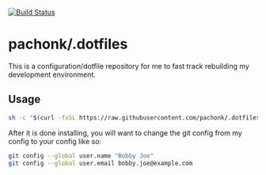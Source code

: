 [![Build Status](https://travis-ci.org/pachonk/.dotfiles.svg?branch=master)](https://travis-ci.org/pachonk/.dotfiles)

# pachonk/.dotfiles

This is a configuration/dotfile repository for me to fast track rebuilding my development environment.

## Usage

```bash
sh -c "$(curl -fsSL https://raw.githubusercontent.com/pachonk/.dotfiles/master/install-scripts/install.sh)"
```

After it is done installing, you will want to change the git config from my config to your config like so:

```bash
git config --global user.name "Bobby Joe"
git config --global user.email bobby.joe@example.com
```
